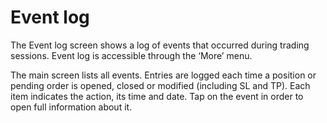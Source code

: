 # Event log

The Event log screen shows a log of events that occurred during trading sessions. Event log is accessible through the ‘More’ menu.

The main screen lists all events. Entries are logged each time a position or pending order is opened, closed or modified \(including SL and TP\). Each item indicates the action, its time and date. Tap on the event in order to open full information about it.

